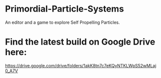 # Primordial-Particle-Systems
An editor and a game to explore Self Propelling Particles.

# Find the latest build on Google Drive here:
https://drive.google.com/drive/folders/1akK8tn7c7eKQyNTKLWpS52wMLaj0_A7V
